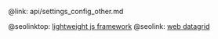 @link: api/settings_config_other.md

@seolinktop: [lightweight js framework](https://webix.com)
@seolink: [web datagrid](https://webix.com/widget/datatable/)